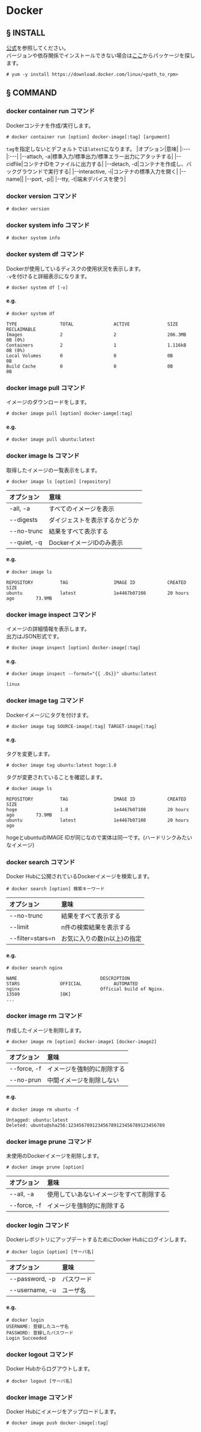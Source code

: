 # Docker
## § INSTALL
[公式](https://docs.docker.com/engine/install/centos/)を参照してください。  
バージョンや依存関係でインストールできない場合は[ここ](https://download.docker.com/linux/)からパッケージを探します。
```
# yum -y install https://download.docker.com/linux/<path_to_rpm>
```

## § COMMAND
### docker container run コマンド
Dockerコンテナを作成/実行します。
```
# docker container run [option] docker-image[:tag] [argument]
```
`tag`を指定しないとデフォルトでは`latest`になります。
|オプション|意味|
|:---|:---|
|--attach, -a|標準入力/標準出力/標準エラー出力にアタッチする|
|--cidfile|コンテナIDをファイルに出力する|
|--detach, -d|コンテナを作成し、バックグラウンドで実行する|
|--interactive, -i|コンテナの標準入力を開く|
|--name||
|--port, -p||
|--tty, -t|端末デバイスを使う|

### docker version コマンド
```
# docker version
```
### docker system info コマンド
```
# docker system info
```
### docker system df コマンド
Dockerが使用しているディスクの使用状況を表示します。  
```-v```を付けると詳細表示になります。
```
# docker system df [-v]
```
#### e.g.
```
# docker system df
```
```
TYPE                TOTAL               ACTIVE              SIZE                RECLAIMABLE
Images              2                   2                   206.3MB             0B (0%)
Containers          2                   1                   1.116kB             0B (0%)
Local Volumes       0                   0                   0B                  0B
Build Cache         0                   0                   0B                  0B
```
### docker image pull コマンド
イメージのダウンロードをします。
```
# docker image pull [option] docker-iamge[:tag]
```
#### e.g.
```
# docker image pull ubuntu:latest
```
### docker image ls コマンド
取得したイメージの一覧表示をします。
```
# docker image ls [option] [repository]
```
|オプション|意味|
|:---|:---|
|-all, -a|すべてのイメージを表示|
|--digests|ダイジェストを表示するかどうか|
|--no-trunc|結果をすべて表示する|
|--quiet, -q|DockerイメージIDのみ表示|
#### e.g.
```
# docker image ls
```
```
REPOSITORY          TAG                 IMAGE ID            CREATED             SIZE
ubuntu              latest              1e4467b07108        20 hours ago        73.9MB
```
### docker image inspect コマンド
イメージの詳細情報を表示します。  
出力はJSON形式です。
```
# docker image inspect [option] docker-image[:tag]
```
#### e.g.
```
# docker image inspect --format="{{ .Os}}" ubuntu:latest
```
```
linux
```
### docker image tag コマンド
Dockerイメージにタグを付けます。
```
# docker image tag SOURCE-image[:tag] TARGET-image[:tag]
```
#### e.g.
タグを変更します。
```
# docker image tag ubuntu:latest hoge:1.0
```
タグが変更されていることを確認します。
```
# docker image ls
```
```
REPOSITORY          TAG                 IMAGE ID            CREATED             SIZE
hoge                1.0                 1e4467b07108        20 hours ago        73.9MB
ubuntu              latest              1e4467b07108        20 hours ago
```
hogeとubuntuのIMAGE IDが同じなので実体は同一です。(ハードリンクみたいなイメージ)
### docker search コマンド
Docker Hubに公開されているDockerイメージを検索します。
```
# docker search [option] 検索キーワード
```
|オプション|意味|
|:---|:---|
|--no-trunc|結果をすべて表示する|
|--limit|n件の検索結果を表示する|
|--filter=stars=n|お気に入りの数(n以上)の指定|
#### e.g.
```
# docker search nginx
```
```
NAME                               DESCRIPTION                                     STARS               OFFICIAL            AUTOMATED
nginx                              Official build of Nginx.                        13509               [OK]
...
```
### docker image rm コマンド
作成したイメージを削除します。
```
# docker image rm [option] docker-image1 [docker-image2]
```
|オプション|意味|
|:---|:---|
|--force, -f|イメージを強制的に削除する|
|--no-prun|中間イメージを削除しない|
#### e.g.
```
# docker image rm ubuntu -f
```
```
Untagged: ubuntu:latest
Deleted: ubuntu@sha256:123456789123456789123456789123456789
```
### docker image prune コマンド
未使用のDockerイメージを削除します。
```
# docker image prune [option]
```
|オプション|意味|
|:---|:---|
|--all, -a|使用していあないイメージをすべて削除する|
|--force, -f|イメージを強制的に削除する|
### docker login コマンド
DockerレポジトリにアップデートするためにDocker Hubにログインします。
```
# docker login [option] [サーバ名]
```
|オプション|意味|
|:---|:---|
|--password, -p|パスワード|
|--username, -u|ユーザ名|
#### e.g.
```
# docker login
USERNAME: 登録したユーザ名
PASSWORD: 登録したパスワード
Login Succeeded
```
### docker logout コマンド
Docker Hubからログアウトします。
```
# docker logout [サーバ名]
```
### docker image コマンド
Docker Hubにイメージをアップロードします。
```
# docker image push docker-image[:tag]
```

